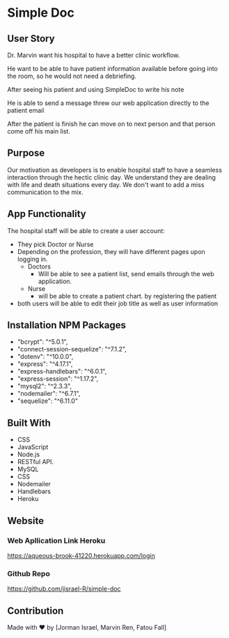 # Simple Doc 

## User Story 
Dr. Marvin want his hospital to have a better clinic workflow. 

He want to be able to have patient information available before going into the room, so he would not need a debriefing.

After seeing his patient and using SimpleDoc to write his note

He is able to send a message threw our web application directly to the patient  email 

After the patient is finish he can move on to next person and that person come off his main list.

## Purpose
Our motivation as developers is to enable hospital staff to have a seamless interaction through the hectic clinic day. We understand they are dealing with life and death situations every day. We don't want to add a miss communication to the mix. 

## App Functionality  
The hospital staff will be able to create a user account:
* They pick Doctor or Nurse 
* Depending on the profession, they will have different pages upon logging in. 
    * Doctors 
        * Will be able to see a patient list, send emails through the web application. 
    * Nurse 
        * will be able to create a patient chart. by registering the patient 
* both users will be able to edit their job title as well as user information  

## Installation NPM Packages 
* "bcrypt": "^5.0.1",
* "connect-session-sequelize": "^7.1.2",
* "dotenv": "^10.0.0",
* "express": "^4.17.1",
* "express-handlebars": "^6.0.1",
* "express-session": "^1.17.2",
* "mysql2": "^2.3.3",
* "nodemailer": "^6.7.1",
* "sequelize": "^6.11.0"

## Built With
* CSS
* JavaScript 
* Node.js
* RESTful API.
* MySQL
* CSS
* Nodemailer 
* Handlebars 
* Heroku


## Website
### Web Apllication Link Heroku 
https://aqueous-brook-41220.herokuapp.com/login

### Github Repo
https://github.com/jisrael-R/simple-doc

## Contribution
Made with ❤️ by [Jorman Israel, Marvin Ren, Fatou Fall]

